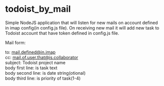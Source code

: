 # todoist_by_mail
Simple NodeJS application that will listen for new mails on account defined in imap config(in config.js file). On receiving new mail it will add new task to Todoist account that have token defined in config.js file.

Mail form:

to: mail.defined@in.imap  
cc: mail.of.user.that@is.collaborator  
subject: Todoist project name  
body first line: is task text  
body second line:  is date string(otional)    
body third line: is priority of task(1-4)  
